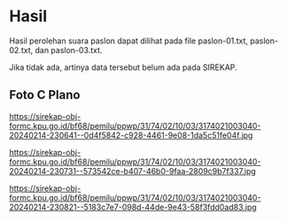 # Hasil

Hasil perolehan suara paslon dapat dilihat pada file paslon-01.txt, paslon-02.txt, dan paslon-03.txt.

Jika tidak ada, artinya data tersebut belum ada pada SIREKAP.

## Foto C Plano

https://sirekap-obj-formc.kpu.go.id/bf68/pemilu/ppwp/31/74/02/10/03/3174021003040-20240214-230641--0d4f5842-c928-4461-9e08-1da5c51fe04f.jpg

https://sirekap-obj-formc.kpu.go.id/bf68/pemilu/ppwp/31/74/02/10/03/3174021003040-20240214-230731--573542ce-b407-46b0-9faa-2809c9b7f337.jpg

https://sirekap-obj-formc.kpu.go.id/bf68/pemilu/ppwp/31/74/02/10/03/3174021003040-20240214-230821--5183c7e7-098d-44de-9e43-58f3fdd0ad83.jpg
